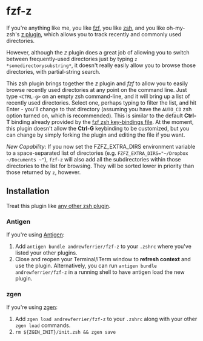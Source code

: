 # fzf-z

If you're anything like me, you like [fzf](https://github.com/junegunn/fzf),
you like [zsh](http://www.zsh.org/), and you like oh-my-zsh's [z
plugin](https://github.com/robbyrussell/oh-my-zsh/tree/master/plugins/z),
which allows you to track recently and commonly used directories.

However, although the *z* plugin does a great job of allowing you to switch
between frequently-used directories just by typing `z
*somedirectorysubstring*`, it doesn't really easily allow you to browse those
directories, with partial-string search.

This zsh plugin brings together the *z* plugin and *fzf* to allow you to
easily browse recently used directories at any point on the command line. Just
type `<CTRL-g>` on an empty zsh command-line, and it will bring up a list of
recently used directories. Select one, perhaps typing to filter the list, and
hit Enter - you'll change to that directory (assuming you have the `AUTO_CD`
zsh option turned on, which is recommended). This is similar to the default
**Ctrl-T** binding already provided by the [fzf zsh key-bindings
file](https://github.com/junegunn/fzf/blob/master/shell/key-bindings.zsh). At
the moment, this plugin doesn't allow the **Ctrl-G** keybinding to be
customized, but you can change by simply forking the plugin and editing the
file if you want.

*New Capability*: If you now set the FZFZ_EXTRA_DIRS environment variable to a
space-separated list of directories (e.g. `FZFZ_EXTRA_DIRS="~/Dropbox
~/Documents ~"`), `fzf-z` will also add all the subdirectories within those
directories to the list for browsing. They will be sorted lower in priority
than those returned by `z`, however.

## Installation

Treat this plugin like [any other zsh
plugin](http://joshldavis.com/2014/07/26/oh-my-zsh-is-a-disease-antigen-is-the-vaccine/).

### Antigen

If you're using [Antigen](https://github.com/zsh-users/antigen):

1. Add `antigen bundle andrewferrier/fzf-z` to your `.zshrc` where you've listed your other plugins.
2. Close and reopen your Terminal/iTerm window to **refresh context** and use the plugin. Alternatively, you can run `antigen bundle andrewferrier/fzf-z` in a running shell to have antigen load the new plugin.

### zgen

If you're using [zgen](https://github.com/tarjoilija/zgen):

1. Add `zgen load andrewferrier/fzf-z` to your `.zshrc` along with your other `zgen load` commands.
2. `rm ${ZGEN_INIT}/init.zsh && zgen save`
